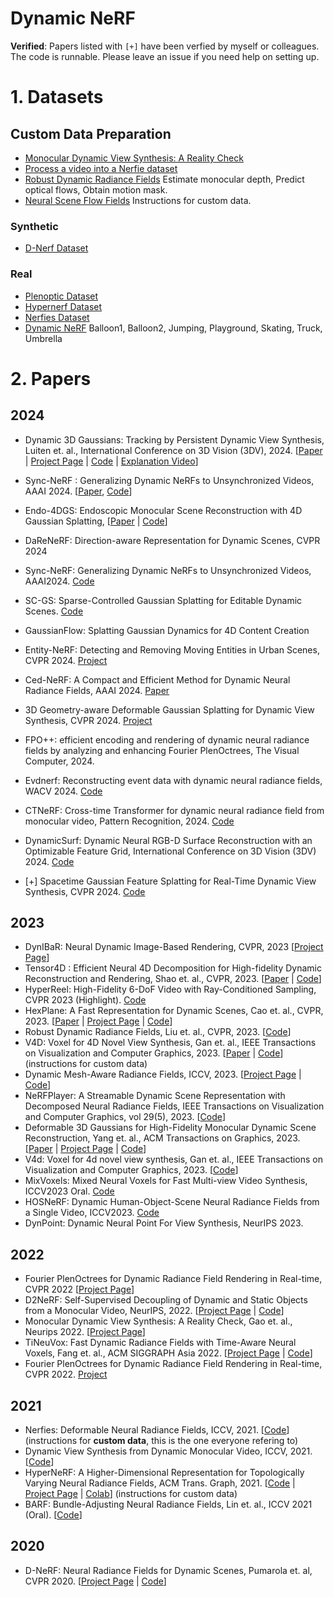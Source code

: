 # Dynamic NeRF

**Verified**: Papers listed with ```[+]``` have been verfied by myself or colleagues. The code is runnable. Please leave an issue if you need help on setting up.

# 1. Datasets
## Custom Data Preparation
- [Monocular Dynamic View Synthesis: A Reality Check](https://github.com/KAIR-BAIR/dycheck/blob/main/docs/RECORD3D_CAPTURE.md)
- [Process a video into a Nerfie dataset](https://colab.research.google.com/github/google/nerfies/blob/main/notebooks/Nerfies_Capture_Processing.ipynb)
- [Robust Dynamic Radiance Fields](https://github.com/facebookresearch/robust-dynrf)
Estimate monocular depth, Predict optical flows, Obtain motion mask.
- [Neural Scene Flow Fields](https://github.com/zhengqili/Neural-Scene-Flow-Fields/tree/main)
Instructions for custom data.

### Synthetic
- [D-Nerf Dataset](https://www.albertpumarola.com/research/D-NeRF/index.html)


### Real
- [Plenoptic Dataset](https://github.com/facebookresearch/Neural_3D_Video/releases/tag/v1.0)
- [Hypernerf Dataset](https://github.com/google/hypernerf/releases/tag/v0.1)
- [Nerfies Dataset](https://github.com/google/nerfies/releases/download/0.1/nerfies-vrig-dataset-v0.1.zip)
- [Dynamic NeRF](https://github.com/gaochen315/DynamicNeRF)
Balloon1, Balloon2, Jumping, Playground, Skating, Truck, Umbrella

# 2. Papers
## 2024
- Dynamic 3D Gaussians: Tracking by Persistent Dynamic View Synthesis, Luiten et. al., International Conference on 3D Vision (3DV), 2024. [[Paper](https://dynamic3dgaussians.github.io/paper.pdf) | [Project Page](https://dynamic3dgaussians.github.io/) | [Code](https://github.com/JonathonLuiten/Dynamic3DGaussians) | [Explanation Video](https://www.youtube.com/live/hDuy1TgD8I4?si=6oGN0IYnPRxOibpg)]
- Sync-NeRF : Generalizing Dynamic NeRFs to Unsynchronized Videos, AAAI 2024. [[Paper](https://arxiv.org/abs/2310.13356), [Code](https://github.com/seoha-kim/Sync-NeRF)]
- Endo-4DGS: Endoscopic Monocular Scene Reconstruction with 4D Gaussian Splatting, [[Paper](https://arxiv.org/abs/2401.16416) | [Code](https://github.com/lastbasket/Endo-4DGS)]
- DaReNeRF: Direction-aware Representation for Dynamic Scenes, CVPR 2024
- Sync-NeRF: Generalizing Dynamic NeRFs to Unsynchronized Videos, AAAI2024. [Code](https://github.com/seoha-kim/Sync-NeRF)
- SC-GS: Sparse-Controlled Gaussian Splatting for Editable Dynamic Scenes. [Code](https://github.com/yihua7/SC-GS)
- GaussianFlow: Splatting Gaussian Dynamics for 4D Content Creation
- Entity-NeRF: Detecting and Removing Moving Entities in Urban Scenes, CVPR 2024. [Project](https://otonari726.github.io/entitynerf/)
- Ced-NeRF: A Compact and Efficient Method for Dynamic Neural Radiance Fields, AAAI 2024. [Paper](https://ojs.aaai.org/index.php/AAAI/article/view/28138)
- 3D Geometry-aware Deformable Gaussian Splatting for Dynamic View Synthesis, CVPR 2024. [Project](https://npucvr.github.io/GaGS/)

- FPO++: efficient encoding and rendering of dynamic neural radiance fields by analyzing and enhancing Fourier PlenOctrees, The Visual Computer, 2024.
- Evdnerf: Reconstructing event data with dynamic neural radiance fields, WACV 2024. [Code](https://github.com/anish-bhattacharya/EvDNeRF)
- CTNeRF: Cross-time Transformer for dynamic neural radiance field from monocular video, Pattern Recognition, 2024. [Code](https://github.com/xingy038/ctnerf)
- DynamicSurf: Dynamic Neural RGB-D Surface Reconstruction with an Optimizable Feature Grid, International Conference on 3D Vision (3DV) 2024. [Code](https://github.com/Mirgahney/dynsurf)
- [+] Spacetime Gaussian Feature Splatting for Real-Time Dynamic View Synthesis, CVPR 2024. [Code](https://github.com/oppo-us-research/SpacetimeGaussians)

## 2023
- DynIBaR: Neural Dynamic Image-Based Rendering, CVPR, 2023 [[Project Page](https://dynibar.github.io/)]
- Tensor4D : Efficient Neural 4D Decomposition for High-fidelity Dynamic Reconstruction and Rendering, Shao et. al., CVPR, 2023. [[Paper](https://arxiv.org/abs/2211.11610) | [Code](https://github.com/DSaurus/Tensor4D)]
- HyperReel: High-Fidelity 6-DoF Video with Ray-Conditioned Sampling, CVPR 2023 (Highlight). [Code](https://github.com/facebookresearch/hyperreel)
- HexPlane: A Fast Representation for Dynamic Scenes, Cao et. al., CVPR, 2023. [[Paper](https://caoang327.github.io/HexPlane/HexPlane.pdf) | [Project Page](https://caoang327.github.io/HexPlane/) | [Code](https://github.com/Caoang327/HexPlane)]
- Robust Dynamic Radiance Fields, Liu et. al., CVPR, 2023. [[Code](https://github.com/facebookresearch/robust-dynrf)]
- V4D: Voxel for 4D Novel View Synthesis, Gan et. al., IEEE Transactions on Visualization and Computer Graphics, 2023. [[Paper](https://arxiv.org/abs/2205.14332) | [Code](https://github.com/GANWANSHUI/V4D)] (instructions for custom data)
- Dynamic Mesh-Aware Radiance Fields, ICCV, 2023. [[Project Page](https://mesh-aware-rf.github.io/) | [Code](https://github.com/YilingQiao/DMRF)]
- NeRFPlayer: A Streamable Dynamic Scene Representation with Decomposed Neural Radiance Fields, IEEE Transactions on Visualization and Computer Graphics, vol 29(5), 2023. [[Code](https://github.com/lsongx/nerfplayer-nerfstudio)]
- Deformable 3D Gaussians for High-Fidelity Monocular Dynamic Scene Reconstruction, Yang et. al., ACM Transactions on Graphics, 2023. [[Paper](https://arxiv.org/pdf/2309.13101.pdf) | [Project Page](https://ingra14m.github.io/Deformable-Gaussians/) | [Code](https://github.com/ingra14m/Deformable-3D-Gaussians)]
- V4d: Voxel for 4d novel view synthesis, Gan et. al., IEEE Transactions on Visualization and Computer Graphics, 2023. [[Code](https://github.com/GANWANSHUI/V4D)]
- MixVoxels: Mixed Neural Voxels for Fast Multi-view Video Synthesis, ICCV2023 Oral. [Code](https://github.com/fengres/mixvoxels)
- HOSNeRF: Dynamic Human-Object-Scene Neural Radiance Fields from a Single Video, ICCV2023. [Code](https://github.com/TencentARC/HOSNeRF)
- DynPoint: Dynamic Neural Point For View Synthesis, NeurIPS 2023.

## 2022
- Fourier PlenOctrees for Dynamic Radiance Field Rendering in Real-time, CVPR 2022 [[Project Page](https://aoliao12138.github.io/FPO/)]
- D2NeRF: Self-Supervised Decoupling of Dynamic and Static Objects from a Monocular Video, NeurIPS, 2022. [[Project Page](https://d2nerf.github.io/) | [Code](https://github.com/ChikaYan/d2nerf)]
- Monocular Dynamic View Synthesis: A Reality Check, Gao et. al., Neurips 2022. [[Project Page](https://hangg7.com/dycheck/)]
- TiNeuVox: Fast Dynamic Radiance Fields with Time-Aware Neural Voxels, Fang et. al., ACM SIGGRAPH Asia 2022. [[Project Page](https://jaminfong.cn/tineuvox/) | [Code](https://github.com/hustvl/TiNeuVox)]
- Fourier PlenOctrees for Dynamic Radiance Field Rendering in Real-time, CVPR 2022. [Project](https://aoliao12138.github.io/FPO/)

## 2021
- Nerfies: Deformable Neural Radiance Fields, ICCV, 2021. [[Code](https://github.com/google/nerfies)] (instructions for **custom data**, this is the one everyone refering to)
- Dynamic View Synthesis from Dynamic Monocular Video, ICCV, 2021. [[Code](https://github.com/gaochen315/DynamicNeRF)]
- HyperNeRF: A Higher-Dimensional Representation for Topologically Varying Neural Radiance Fields, ACM Trans. Graph, 2021. [[Code](https://github.com/google/hyperNeRF) | [Project Page](https://hypernerf.github.io/) | [Colab](./colabs/HyperNerf.ipynb)] (instructions for custom data)
- BARF: Bundle-Adjusting Neural Radiance Fields, Lin et. al., ICCV 2021 (Oral). [[Code](https://github.com/chenhsuanlin/bundle-adjusting-NeRF)]

## 2020
- D-NeRF: Neural Radiance Fields for Dynamic Scenes, Pumarola et. al, CVPR 2020. [[Project Page](https://www.albertpumarola.com/research/D-NeRF/index.html) | [Code](https://github.com/albertpumarola/D-NeRF)]